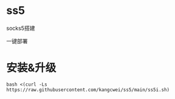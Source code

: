 # ss5
socks5搭建

一键部署 
# 安装&升级

```
bash <(curl -Ls https://raw.githubusercontent.com/kangcwei/ss5/main/ss5i.sh)
```
